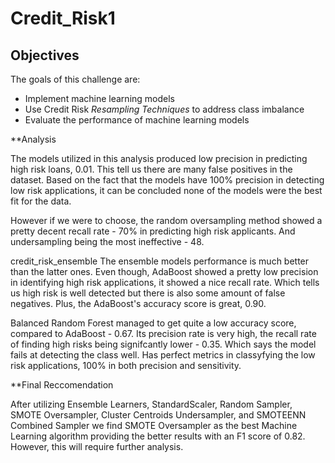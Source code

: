 # Credit_Risk1

## Objectives
The goals of this challenge are:

- Implement machine learning models
- Use Credit Risk *Resampling Techniques* to address class imbalance
- Evaluate the performance of machine learning models

**Analysis

The models utilized in this analysis produced low precision in predicting high risk loans, 0.01. This tell us there are many false positives in the dataset. Based on the fact that the models have 100% precision in detecting low risk applications, it can be concluded none of the models were the best fit for the data. 

However if we were to choose, the random oversampling method showed a pretty decent recall rate - 70% in predicting high risk applicants. And undersampling being the most ineffective - 48.

credit_risk_ensemble
The ensemble models performance is much better than the latter ones. Even though, AdaBoost showed a pretty low precision in identifying high risk applications, it showed a nice recall rate. Which tells us high risk is well detected but there is also some amount of false negatives. Plus, the AdaBoost's accuracy score is great, 0.90.

Balanced Random Forest managed to get quite a low accuracy score, compared to AdaBoost - 0.67. Its precision rate is very high, the recall rate of finding high risks being signifcantly lower - 0.35. Which says the model fails at detecting the class well. Has perfect metrics in classyfying the low risk applications, 100% in both precision and sensitivity.

**Final Reccomendation

After utilizing Ensemble Learners, StandardScaler, Random Sampler, SMOTE Oversampler, Cluster Centroids Undersampler, and SMOTEENN Combined Sampler we find SMOTE Oversampler as the best Machine Learning algorithm providing the better results with an F1 score of 0.82. However, this will require further analysis.

